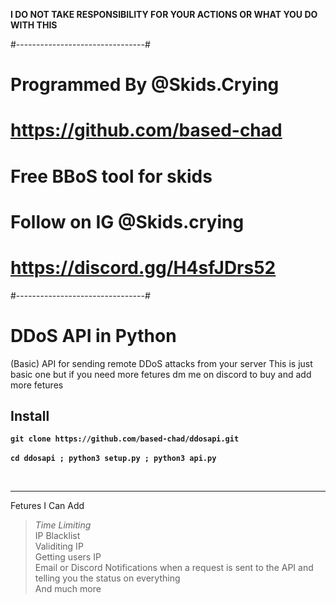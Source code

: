 **I DO NOT TAKE RESPONSIBILITY FOR YOUR ACTIONS OR WHAT YOU DO WITH THIS**

#--------------------------------#
# Programmed By @Skids.Crying    #
# https://github.com/based-chad  #
# Free BBoS tool for skids       #
# Follow on IG @Skids.crying     #
# https://discord.gg/H4sfJDrs52  #
#--------------------------------#


# DDoS API in Python
(Basic) API for sending remote DDoS attacks from your server
This is just basic one but if you need more fetures dm me on discord to buy and add more fetures

## Install
**`git clone https://github.com/based-chad/ddosapi.git`**
<br>
<br>
**`cd ddosapi ; python3 setup.py ; python3 api.py`**

<br>
<hr>

Fetures I Can Add

> *Time Limiting <br>*
> IP Blacklist<br>
> Validiting IP<br>
> Getting users IP<br>
> Email or Discord Notifications when a request is sent to the API and telling you the status on everything<br>
> And much more
